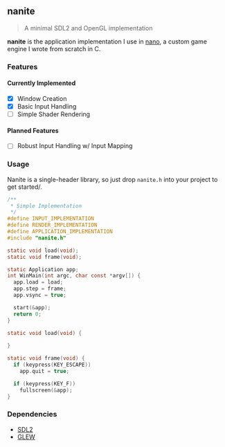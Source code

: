 ## nanite
> A minimal SDL2 and OpenGL implementation

**nanite** is the application implementation I use in [nano](https://github.com/PB020/nano), a custom game engine I wrote from scratch in C.

### Features
#### Currently Implemented
- [x] Window Creation
- [x] Basic Input Handling
- [ ] Simple Shader Rendering

#### Planned Features
- [ ] Robust Input Handling w/ Input Mapping

### Usage
Nanite is a single-header library, so just drop `nanite.h` into your project to get started/.
```c
/**
 * Simple Implementation
 */
#define INPUT_IMPLEMENTATION
#define RENDER_IMPLEMENTATION
#define APPLICATION_IMPLEMENTATION
#include "nanite.h"

static void load(void);
static void frame(void);

static Application app;
int WinMain(int argc, char const *argv[]) {
  app.load = load;
  app.step = frame;
  app.vsync = true;

  start(&app);
  return 0;
}

static void load(void) {
  
}

static void frame(void) {
  if (keypress(KEY_ESCAPE))
    app.quit = true;

  if (keypress(KEY_F))
    fullscreen(&app);
}
```

### Dependencies
- [SDL2](https://www.libsdl.org/)
- [GLEW](http://glew.sourceforge.net/)
